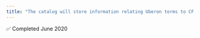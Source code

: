 ```yaml
---
title: "The catalog will store information relating Uberon terms to CF programs &#x2705;"
---
```

&#x2705; Completed June 2020
